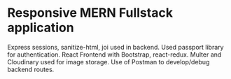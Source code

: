#    Responsive MERN Fullstack application 
Express sessions, sanitize-html, joi used in backend. Used passport library for authentication. React Frontend with Bootstrap, react-redux. 
Multer and Cloudinary used for image storage. Use of Postman to develop/debug backend routes.
